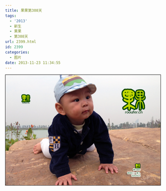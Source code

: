 ```yaml
---
title: 果果第308天
tags:
  - '2013'
  - 新生
  - 果果
  - 第308天
url: 2399.html
id: 2399
categories:
  - 图片
date: 2013-11-23 11:34:55
---
```


[![](/images/uploads/2013/11/果果第308天.jpg "果果第308天")](/images/uploads/2013/11/果果第308天.jpg)